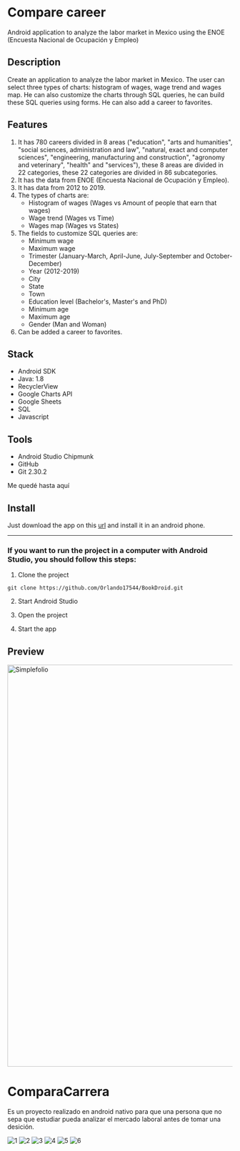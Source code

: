 # Compare career

Android application to analyze the labor market in Mexico using the ENOE (Encuesta Nacional de Ocupación y Empleo)

## Description

Create an application to analyze the labor market in Mexico. The user can select three types of charts: histogram of wages, wage trend and wages map. He can also customize the charts through SQL queries, he can build these SQL queries using forms. He can also add a career to favorites.

## Features

1. It has 780 careers divided in 8 areas ("education", "arts and humanities", "social sciences, administration and law", "natural, exact and computer sciences", "engineering, manufacturing and construction", "agronomy and veterinary", "health" and "services"), these 8 areas are divided in 22 categories, these 22 categories are divided in 86 subcategories.
2. It has the data from ENOE (Encuesta Nacional de Ocupación y Empleo).
3. It has data from 2012 to 2019.
4. The types of charts are:
    - Histogram of wages (Wages vs Amount of people that earn that wages)
    - Wage trend (Wages vs Time)
    - Wages map (Wages vs States)
5. The fields to customize SQL queries are:
    - Minimum wage
    - Maximum wage
    - Trimester (January-March, April-June, July-September and October-December)
    - Year (2012-2019)
    - City 
    - State
    - Town
    - Education level (Bachelor's, Master's and PhD)
    - Minimum age
    - Maximum age
    - Gender (Man and Woman)
5. Can be added a career to favorites.

## Stack

- Android SDK
- Java: 1.8
- RecyclerView
- Google Charts API
- Google Sheets
- SQL
- Javascript

## Tools

- Android Studio Chipmunk
- GitHub 
- Git 2.30.2

Me quedé hasta aquí

## Install

Just download the app on this [url](https://github.com/Orlando17544/Portfolio/raw/main/bookDroid.apk) and install it in an android phone.

---

### If you want to run the project in a computer with Android Studio, you should follow this steps:

1. Clone the project
```
git clone https://github.com/Orlando17544/BookDroid.git
```

2. Start Android Studio

3. Open the project

4. Start the app

## Preview

<img src="https://github.com/Orlando17544/Portfolio/blob/main/src/assets/bookDroid.gif" alt="Simplefolio" width="900px" />

# ComparaCarrera
Es un proyecto realizado en android nativo para que una persona que no sepa que estudiar pueda analizar el mercado laboral antes de tomar una desición.

![1](https://github.com/Orlando17544/ComparaCarrera/blob/main/1.png)
![2](https://github.com/Orlando17544/ComparaCarrera/blob/main/2.png)
![3](https://github.com/Orlando17544/ComparaCarrera/blob/main/3.png)
![4](https://github.com/Orlando17544/ComparaCarrera/blob/main/4.png)
![5](https://github.com/Orlando17544/ComparaCarrera/blob/main/5.png)
![6](https://github.com/Orlando17544/ComparaCarrera/blob/main/6.png)
